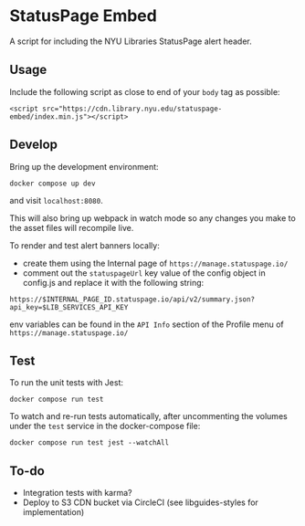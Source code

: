 # StatusPage Embed

A script for including the NYU Libraries StatusPage alert header.

## Usage

Include the following script as close to end of your `body` tag as possible:

```
<script src="https://cdn.library.nyu.edu/statuspage-embed/index.min.js"></script>
```

## Develop

Bring up the development environment:

```
docker compose up dev
```

and visit `localhost:8080`.

This will also bring up webpack in watch mode so any changes you make to the asset files will recompile live.

To render and test alert banners locally:
- create them using the Internal page of `https://manage.statuspage.io/`
- comment out the `statuspageUrl` key value of the config object in config.js and replace it with the following string:

`https://$INTERNAL_PAGE_ID.statuspage.io/api/v2/summary.json?api_key=$LIB_SERVICES_API_KEY` 

env variables can be found in the `API Info` section of the Profile menu of `https://manage.statuspage.io/`

## Test

To run the unit tests with Jest:

```
docker compose run test
```

To watch and re-run tests automatically, after uncommenting the volumes under the `test` service in the docker-compose file:

```
docker compose run test jest --watchAll
```

## To-do

- Integration tests with karma?
- Deploy to S3 CDN bucket via CircleCI (see libguides-styles for implementation)
